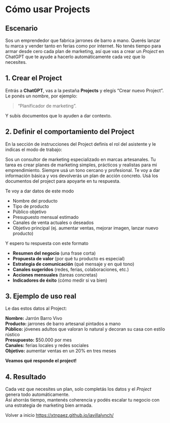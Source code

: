 # Cómo usar Projects

## **Escenario**
Sos un emprendedor que fabrica jarrones de barro a mano. Querés lanzar tu marca y vender tanto en ferias como por internet. No tenés tiempo para armar desde cero cada plan de marketing, así que vas a crear un *Project* en ChatGPT que te ayude a hacerlo automáticamente cada vez que lo necesites.

## **1. Crear el Project**
Entrás a **ChatGPT**, vas a la pestaña **Projects** y elegís “Crear nuevo Project”.  
Le ponés un nombre, por ejemplo:  
> “Planificador de marketing”.

Y subís documentos que lo ayuden a dar contexto.

## **2. Definir el comportamiento del Project**
En la sección de instrucciones del Project definis el rol del asistente y le indicas el modo de trabajo:

Sos un consultor de marketing especializado en marcas artesanales. Tu tarea es crear planes de marketing simples, prácticos y realistas para mi emprendimiento. Siempre usá un tono cercano y profesional. Te voy a dar información básica y vos devolverás un plan de acción concreto. Usá los documentos del project para apoyarte en tu respuesta.

Te voy a dar datos de este modo 
- Nombre del producto  
- Tipo de producto  
- Público objetivo  
- Presupuesto mensual estimado  
- Canales de venta actuales o deseados  
- Objetivo principal (ej. aumentar ventas, mejorar imagen, lanzar nuevo producto)

Y espero tu respuesta con este formato
- **Resumen del negocio** (una frase corta)  
- **Propuesta de valor** (por qué tu producto es especial)  
- **Estrategia de comunicación** (qué mensaje y en qué tono)  
- **Canales sugeridos** (redes, ferias, colaboraciones, etc.)  
- **Acciones mensuales** (tareas concretas)  
- **Indicadores de éxito** (cómo medir si va bien)

## **3. Ejemplo de uso real**
Le das estos datos al Project:

**Nombre:** Jarrón Barro Vivo  
**Producto:** jarrones de barro artesanal pintados a mano  
**Público:** jóvenes adultos que valoran lo natural y decoran su casa con estilo rústico  
**Presupuesto:** $50.000 por mes  
**Canales:** ferias locales y redes sociales  
**Objetivo:** aumentar ventas en un 20% en tres meses  

**Veamos qué responde el project!**

## **4. Resultado**
Cada vez que necesites un plan, solo completás los datos y el *Project* genera todo automáticamente.  
Así ahorrás tiempo, mantenés coherencia y podés escalar tu negocio con una estrategia de marketing bien armada.

Volver a inicio https://xtnpaez.github.io/iavillalynch/